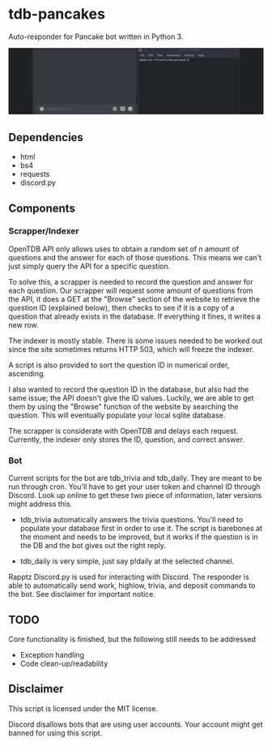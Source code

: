 # tdb-pancakes

Auto-responder for Pancake bot written in Python 3.

![](example.gif)

## Dependencies

* html
* bs4
* requests
* discord.py

## Components

### Scrapper/Indexer

OpenTDB API only allows uses to obtain a random set of n amount of
questions and the answer for each of those questions. This means we
can't just simply query the API for a specific question.

To solve this, a scrapper is needed to record the question and answer
for each question. Our scrapper will request some amount of questions from
the API, it does a GET at the "Browse" section of the website to retrieve
the question ID (explained below), then checks to see if it is a copy of
a question that already exists in the database. If everything it fines, it
writes a new row.

The indexer is mostly stable. There is some issues needed to be worked out
since the site sometimes returns HTTP 503, which will freeze the indexer.

A script is also provided to sort the question ID in numerical order,
ascending.


I also wanted to record the question ID in the database, but also had the
same issue; the API doesn't give the ID values.
Luckily, we are able to get them by using the "Browse" function of the
website by searching the question. This will eventually populate your
local sqlite database.

The scrapper is considerate with OpenTDB and delays each request.
Currently, the indexer only stores the ID, question, and correct answer.

### Bot

Current scripts for the bot are tdb_trivia and tdb_daily. They are meant to
be run through cron. You'll have to get your user token and channel ID through
Discord. Look up online to get these two piece of information, later versions
might address this.

* tdb_trivia automatically answers the trivia questions. You'll need to populate
your database first in order to use it. The script is barebones at the moment
and needs to be improved, but it works if the question is in the DB and the bot
gives out the right reply.

* tdb_daily is very simple, just say p!daily at the selected channel.

Rapptz Discord.py is used for interacting with Discord. The responder
is able to automatically send work, highlow, trivia, and deposit commands
to the bot. See disclaimer for important notice.

## TODO

Core functionality is finished, but the following still needs to be addressed

* Exception handling
* Code clean-up/readability

## Disclaimer

This script is licensed under the MIT license.

Discord disallows bots that are using user accounts. Your account
might get banned for using this script.

